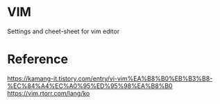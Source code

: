 # VIM

Settings and cheet-sheet for vim editor

# Reference
https://kamang-it.tistory.com/entry/vi-vim%EA%B8%B0%EB%B3%B8-%EC%84%A4%EC%A0%95%ED%95%98%EA%B8%B0
https://vim.rtorr.com/lang/ko
